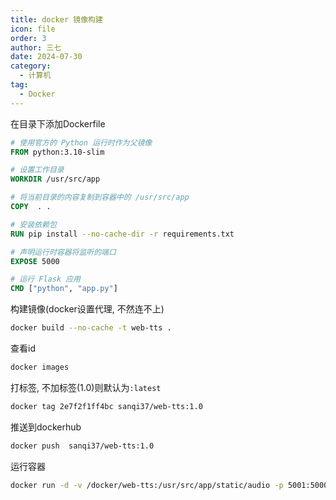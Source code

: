 ```yaml
---
title: docker 镜像构建
icon: file
order: 3
author: 三七
date: 2024-07-30
category:
  - 计算机
tag:
  - Docker
---
```


<!-- more --> 
在目录下添加Dockerfile
```Dockerfile
# 使用官方的 Python 运行时作为父镜像
FROM python:3.10-slim

# 设置工作目录
WORKDIR /usr/src/app

# 将当前目录的内容复制到容器中的 /usr/src/app
COPY  . .

# 安装依赖包
RUN pip install --no-cache-dir -r requirements.txt

# 声明运行时容器将监听的端口
EXPOSE 5000

# 运行 Flask 应用
CMD ["python", "app.py"]
```

构建镜像(docker设置代理, 不然连不上)
```sh
docker build --no-cache -t web-tts .
```

查看id
```sh
docker images
```
打标签, 不加标签(1.0)则默认为`:latest`
```sh
docker tag 2e7f2f1ff4bc sanqi37/web-tts:1.0
```
推送到dockerhub
```sh
docker push  sanqi37/web-tts:1.0
```
运行容器
```sh
docker run -d -v /docker/web-tts:/usr/src/app/static/audio -p 5001:5000 --name web-tts sanqi37/web-tts
```